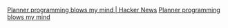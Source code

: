 
[Planner programming blows my mind | Hacker News](https://news.ycombinator.com/item?id=39444282)
[Planner programming blows my mind](https://www.hillelwayne.com/post/picat/)
